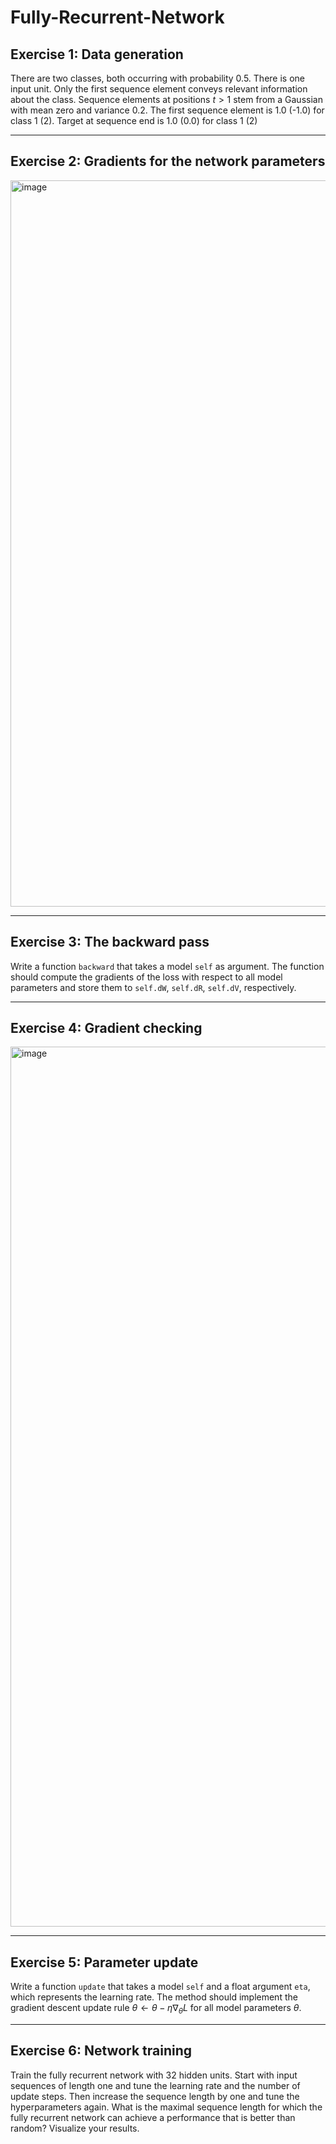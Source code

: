 # Fully-Recurrent-Network


## Exercise 1: Data generation

There are two classes, both occurring with probability 0.5. There is one input unit. Only the first sequence element conveys relevant information about the class. Sequence elements at positions $t > 1$ stem from a Gaussian with mean zero and variance 0.2. The first sequence element is 1.0 (-1.0) for class 1 (2). Target at sequence end is 1.0 (0.0) for class 1 (2)

-------------------------------------------------------------------------------------------------------------------------------------------------------------------------------------------------------------------------------------------------
## Exercise 2: Gradients for the network parameters

<img width="1162" alt="image" src="https://github.com/user-attachments/assets/bfac6b45-6f30-4e54-97ba-0c65eeaf62b7">

-------------------------------------------------------------------------------------------------------------------------------------------------------------------------------------------------------------------------------------------------
## Exercise 3: The backward pass
Write a function `backward` that takes a model `self` as argument. The function should compute the gradients of the loss with respect to all model parameters and store them to `self.dW`, `self.dR`, `self.dV`, respectively.

-------------------------------------------------------------------------------------------------------------------------------------------------------------------------------------------------------------------------------------------------
## Exercise 4: Gradient checking

<img width="1408" alt="image" src="https://github.com/user-attachments/assets/15dbf2e7-3dcd-4ee4-b971-e06b0e020657">

-------------------------------------------------------------------------------------------------------------------------------------------------------------------------------------------------------------------------------------------------
## Exercise 5: Parameter update

Write a function `update` that takes a model `self` and a float argument `eta`, which represents the learning rate. The method should implement the gradient descent update rule $\theta \gets \theta - \eta \nabla_{\theta}L$ for all model parameters $\theta$.

-------------------------------------------------------------------------------------------------------------------------------------------------------------------------------------------------------------------------------------------------
## Exercise 6: Network training

Train the fully recurrent network with 32 hidden units. Start with input sequences of length one and tune the learning rate and the number of update steps. Then increase the sequence length by one and tune the hyperparameters again. What is the maximal sequence length for which the fully recurrent network can achieve a performance that is better than random? Visualize your results.


